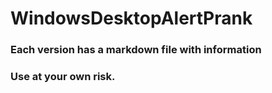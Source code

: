 # WindowsDesktopAlertPrank

### Each version has a markdown file with information

### **Use at your own risk.**